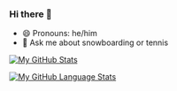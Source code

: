 ### Hi there 👋

- 😄 Pronouns: he/him
- 💬 Ask me about snowboarding or tennis

[![My GitHub Stats](https://github-readme-stats.vercel.app/api/?username=truont2&count_private=true&theme=tokyonight&showicons=true)]()

[![My GitHub Language Stats](https://github-readme-stats.vercel.app/api/top-langs/?username=truont2&langs_count=5&theme=tokyonight)]()
<!--
**truont2/truont2** is a ✨ _special_ ✨ repository because its `README.md` (this file) appears on your GitHub profile.

Here are some ideas to get you started:

- 🔭 I’m currently working on ...
- 🌱 I’m currently learning ...
- 👯 I’m looking to collaborate on ...
- 🤔 I’m looking for help with ...
- 💬 Ask me about ...
- 📫 How to reach me: ...
- 😄 Pronouns: ...
- ⚡ Fun fact: ...
-->
